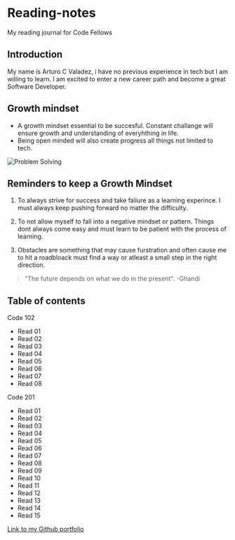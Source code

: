 # Reading-notes
My reading journal for Code Fellows

## Introduction
My name is Arturo C Valadez, i have no previous experience in tech but I am willing to learn. I am excited to enter a new career path and become a great Software Developer.

## Growth mindset 
- A growth mindset essential to be succesful. Constant challange will ensure growth and understanding of everyhthing in life.
- Being open minded will also create progress all things not limited to tech.

![Problem Solving](https://images.unsplash.com/photo-1612933510543-5b442296703b?ixlib=rb-4.0.3&ixid=MnwxMjA3fDB8MHxwaG90by1wYWdlfHx8fGVufDB8fHx8&auto=format&fit=crop&w=764&q=80)

## Reminders to keep a Growth Mindset
1. To always strive for success and take failure as a learning experince. I must always keep pushing forward no matter the difficulty.

2. To not allow myself to fall into a negative mindset or pattern. Things dont always come easy and must learn to be patient with the process of learning.

3. Obstacles are something that may cause furstration and often cause me to hit a roadbloack must find a way or atleast a small step in the right direction.

> "The future depends on what we do in the present".
> -Ghandi

## Table of contents

Code 102
- Read 01
- Read 02
- Read 03
- Read 04
- Read 05
- Read 06
- Read 07
- Read 08

Code 201
- Read 01
- Read 02
- Read 03
- Read 04
- Read 05
- Read 06
- Read 07
- Read 08
- Read 09
- Read 10
- Read 11
- Read 12
- Read 13
- Read 14
- Read 15

[Link to my Github portfolio](https://github.com/arturovaladez1)